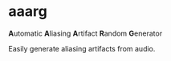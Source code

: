 # aaarg
**A**utomatic **A**liasing **A**rtifact **R**andom **G**enerator

Easily generate aliasing artifacts from audio.
